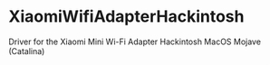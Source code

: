 # XiaomiWifiAdapterHackintosh
Driver for the Xiaomi Mini Wi-Fi Adapter Hackintosh MacOS Mojave (Catalina)
